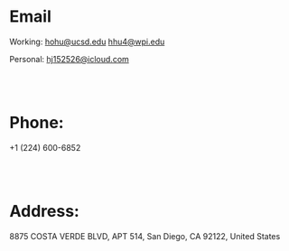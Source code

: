 

# Email

Working:
[hohu@ucsd.edu](mailto:hohu@ucsd.edu)
[hhu4@wpi.edu](mailto:hhu4@wpi.edu)


Personal:
[hj152526@icloud.com](mailto:hj152526@icloud.com)

<br>
<br>

# Phone:
+1 (224) 600-6852

<br>
<br>

# Address:
8875 COSTA VERDE BLVD, APT 514, San Diego, CA 92122, United States
